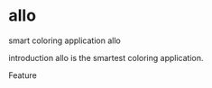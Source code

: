 # allo
smart coloring application allo


introduction
allo is the smartest coloring application.

Feature
